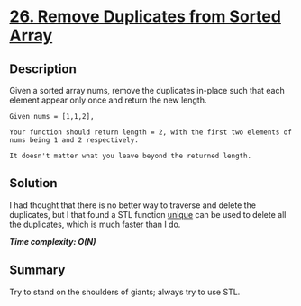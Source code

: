 # [26. Remove Duplicates from Sorted Array](https://leetcode.com/problems/remove-duplicates-from-sorted-array/)

## Description

Given a sorted array nums, remove the duplicates in-place such that each element appear only once and return the new length.

```example
Given nums = [1,1,2],

Your function should return length = 2, with the first two elements of nums being 1 and 2 respectively.

It doesn't matter what you leave beyond the returned length.
```

## Solution
I had thought that there is no better way to traverse and delete the duplicates, but I that found a STL function [unique](https://en.cppreference.com/w/cpp/algorithm/unique) can be used to delete all the duplicates, which is much faster than I do.

_**Time complexity: O(N)**_

## Summary
Try to stand on the shoulders of giants; always try to use STL.
